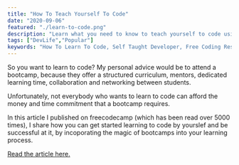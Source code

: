 ```yaml
---
title: "How To Teach Yourself To Code"
date: "2020-09-06"
featured: "./learn-to-code.png"
description: "Learn what you need to know to teach yourself to code using online resources and sucessfully grow from a newbie to beginner developer."
tags: ["DevLife","Popular"]
keywords: "How To Learn To Code, Self Taught Developer, Free Coding Resources"
---
```


So you want to learn to code? My personal advice would be to attend a bootcamp, because they offer a structured curriculum, mentors, dedicated learning time, collaboration and networking between students.

Unfortunately, not everybody who wants to learn to code can afford the money and time commitment that a bootcamp requires.

In this article I published on freecodecamp (which has been read over 5000 times), I share how you can get started learning to code by yourslef and be successful at it, by incoporating the magic of bootcamps into your learning process.

<a target="blank" class="inline-link" href="https://www.freecodecamp.org/news/the-self-taught-developers-guide-to-coding/">Read the article here.</a>